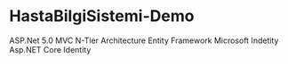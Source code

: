 # HastaBilgiSistemi-Demo
 ASP.Net 5.0 MVC
 N-Tier Architecture
 Entity Framework
 Microsoft Indetity
 Asp.NET Core Identity

